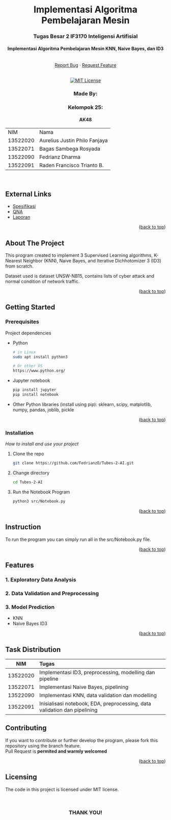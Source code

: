 <!-- Back to Top Link-->

<a name="readme-top"></a>

<br />
<div align="center">
  <h1 align="center">Implementasi Algoritma Pembelajaran Mesin </h1>

  <p align="center">
    <h3>Tugas Besar 2 IF3170 Inteligensi Artifisial</h3>
    <h4> Implementasi Algoritma Pembelajaran Mesin KNN, Naive Bayes, dan ID3</h4>
    <br/>
    <a href="https://github.com/NoHaitch/Perfect-Magic-Cube-Local-Search/issues">Report Bug</a>
    ·
    <a href="https://github.com/NoHaitch/Perfect-Magic-Cube-Local-Search/issues">Request Feature</a>
<br>
<br>

[![MIT License][license-shield]][license-url]

  </p>
</div>

<!-- CONTRIBUTOR -->
<div align="center" id="contributor">
  <strong>
    <h3>Made By:</h3>
    <h3>Kelompok 25:</h3>
    <h4>AK48</h4>
    <table align="center">
      <tr>
        <td>NIM</td>
        <td>Nama</td>
      </tr>
      <tr>
        <td>13522020</td>
        <td>Aurelius Justin Philo Fanjaya</td>
      </tr>
      <tr>
        <td>13522071</td>
        <td>Bagas Sambega Rosyada</td>
      </tr>
      <tr>
        <td>13522090</td>
        <td>Fedrianz Dharma</td>
      </tr>
      <tr>
        <td>13522091</td>
        <td>Raden Francisco Trianto B.</td>
      </tr>
    </table>
  </strong>
  <br>
</div>

## External Links

- [Spesifikasi](https://docs.google.com/document/d/1VeANMQfcVBpKY3ndUyeCD0Y9iUvwzpQzeU6bKMmzxT0/edit?tab=t.0)
- [QNA](https://docs.google.com/spreadsheets/d/1vdcs6_H2dzAcGRpMfuVdMeMgwbOueonr9H8Ktf1EsM0/edit?gid=560206619#gid=560206619)
- [Laporan](https://docs.google.com/document/d/1iDwJllOA6Uf438fbzmimmKoD7AGRCUoFMRKjtvwD5KY/edit?usp=sharing)

<p align="right">(<a href="#readme-top">back to top</a>)</p>

<!-- ABOUT THE PROJECT -->

## About The Project

This program created to implement 3 Supervised Learning algorithms, K-Nearest Neighbor (KNN), Naive Bayes, and Iterative Dichhotomizer 3 (ID3) from scratch.

Dataset used is dataset UNSW-NB15, contains lists of cyber attack and normal condition of network traffic.

<p align="right">(<a href="#readme-top">back to top</a>)</p>

<!-- GETTING STARTED -->

## Getting Started

### Prerequisites

Project dependencies  

- Python
  ```sh
  # in Linux
  sudo apt install python3
  
  # Or other OS
  https://www.python.org/
  ```
- Jupyter notebook
    ```sh
    pip install jupyter
    pip install notebook
    ```
- Other Python libraries (install using pip): sklearn, scipy, matplotlib, numpy, pandas, joblib, pickle
    
<p align="right">(<a href="#readme-top">back to top</a>)</p>

### Installation

_How to install and use your project_

1. Clone the repo
   ```sh
   git clone https://github.com/FedrianzD/Tubes-2-AI.git
   ```
2. Change directory
    ```sh
    cd Tubes-2-AI
    ```
3. Run the Notebook Program
    ```sh
    python3 src/Notebook.py
    ```

<p align="right">(<a href="#readme-top">back to top</a>)</p>

<!-- INSTURCTION -->

## Instruction

To run the program you can simply run all in the src/Notebook.py file.


<p align="right">(<a href="#readme-top">back to top</a>)</p>

<!-- FEATURES -->

## Features

### 1. Exploratory Data Analysis

### 2. Data Validation and Preprocessing

### 3. Model Prediction
- KNN
- Naive Bayes
ID3

<p align="right">(<a href="#readme-top">back to top</a>)</p>

<!-- TASK DISTRIBUTION -->

## Task Distribution

|   NIM    | Tugas                                                                                                                                                                               |
|:--------:|:------------------------------------------------------------------------------------------------------------------------------------------------------------------------------------|
| 13522020 | Implementasi ID3, preprocessing, modelling dan pipeline                                                                         |
| 13522071 | Implementasi Naive Bayes, pipelining                                                                                            |
| 13522090 | Implementasi KNN, data validation dan modelling                                                             |
| 13522091 | Inisialisasi notebook, EDA, preprocessing, data validation dan pipelining |


<!-- CONTRIBUTING -->

## Contributing

If you want to contribute or further develop the program, please fork this repository using the branch feature.  
Pull Request is **permited and warmly welcomed**

<p align="right">(<a href="#readme-top">back to top</a>)</p>

<!-- LICENSE -->

## Licensing

The code in this project is licensed under MIT license.

<br>
<h3 align="center"> THANK YOU! </h3>

[issues-url]: https://github.com/FedrianzD/Tubes-2-AI/issues
[license-shield]: https://img.shields.io/badge/License-MIT-yellow
[license-url]: https://github.com/FedrianzD/Tubes-2-AI/blob/main/LICENSE